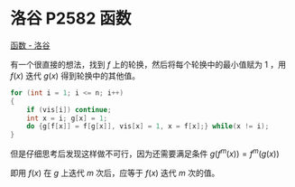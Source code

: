 # 洛谷 P2582 函数

[函数 - 洛谷](https://www.luogu.com.cn/problem/P2582)

有一个很直接的想法，找到 $f$ 上的轮换，然后将每个轮换中的最小值赋为 $1$ ，用 $f(x)$ 迭代 $g(x)$ 得到轮换中的其他值。

```cpp
for (int i = 1; i <= n; i++)
{
    if (vis[i]) continue;
    int x = i; g[x] = 1;
    do {g[f[x]] = f[g[x]], vis[x] = 1, x = f[x];} while(x != i);
}
```



但是仔细思考后发现这样做不可行，因为还需要满足条件 $g(f^m(x))=f^m(g(x))$ 

即用 $f(x)$ 在 $g$ 上迭代 $m$ 次后，应等于 $f(x)$ 迭代 $m$ 次的值。
